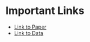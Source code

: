 # Important Links

- [Link to Paper](https://esajournals.onlinelibrary.wiley.com/doi/epdf/10.1890/11-1013.1)
- [Link to Data](https://datadryad.org/stash/dataset/doi:10.5061/dryad.r9p70)
